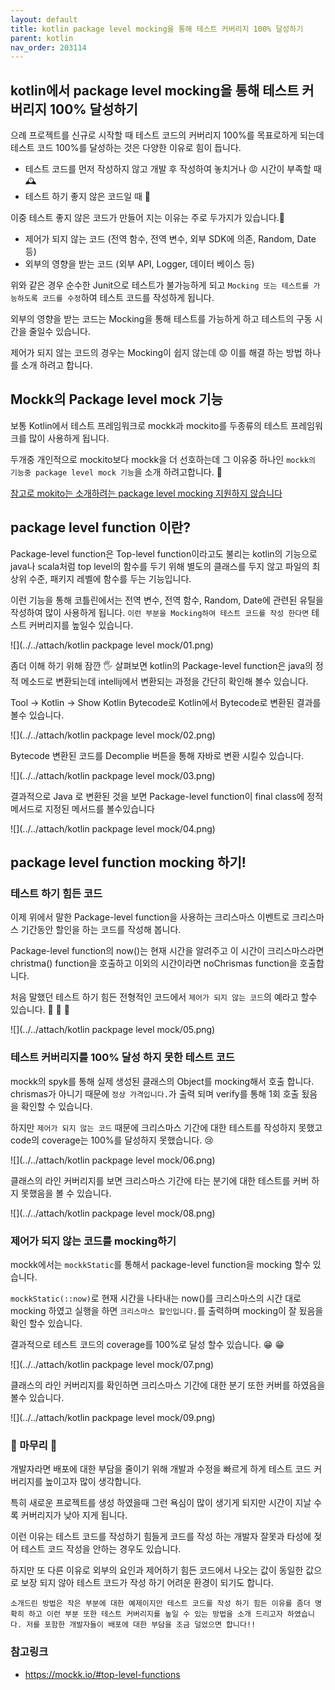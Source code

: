 ```yaml
---
layout: default
title: kotlin package level mocking을 통해 테스트 커버리지 100% 달성하기 
parent: kotlin
nav_order: 203114
---
```


## kotlin에서 package level mocking을 통해 테스트 커버리지 100% 달성하기
으례 프로젝트를 신규로 시작할 때 테스트 코드의 커버리지 100%를 목표로하게 되는데 테스트 코드 100%를 달성하는 것은 다양한 이유로 힘이 듭니다.
* 테스트 코드를 먼저 작성하지 않고 개발 후 작성하여 놓치거나 😡 시간이 부족할 때 🕰️
* 테스트 하기 좋지 않은 코드일 때 🤪

이중 테스트 좋지 않은 코드가 만들어 지는 이유는 주로 두가지가 있습니다.🧐
* 제어가 되지 않는 코드 (전역 함수, 전역 변수, 외부 SDK에 의존, Random, Date 등)
* 외부의 영향을 받는 코드 (외부 API, Logger, 데이터 베이스 등)

위와 같은 경우 순수한 Junit으로 테스트가 불가능하게 되고 `Mocking 또는 테스트를 가능하도록 코드를 수정`하여 테스트 코드를 작성하게 됩니다. 

외부의 영향을 받는 코드는 Mocking을 통해 테스트를 가능하게 하고 테스트의 구동 시간을 줄일수 있습니다.

제어가 되지 않는 코드의 경우는 Mocking이 쉽지 않는데 😟 이를 해결 하는 방법 하나를 소개 하려고 합니다.

## Mockk의 Package level mock 기능
보통 Kotlin에서 테스트 프레임워크로 mockk과 mockito를 두종류의 테스트 프레임워크를 많이 사용하게 됩니다.

두개중 개인적으로 mockito보다 mockk을 더 선호하는데 그 이유중 하나인 `mockk의 기능중 package level mock 기능`을 소개 하려고합니다. 🤩

[참고로 mokito는 소개하려는 package level mocking 지원하지 않습니다](https://github.com/mockito/mockito/issues/1468)

## package level function 이란?
Package-level function은 Top-level function이라고도 불리는 kotlin의 기능으로 java나 scala처럼 top level의 함수를 두기 위해 별도의 클래스를 두지 않고 파일의 최상위 수준, 패키지 레벨에 함수를 두는 기능입니다.

이런 기능을 통해 코틀린에서는 전역 변수, 전역 함수, Random, Date에 관련된 유틸을 작성하여 많이 사용하게 됩니다. 
`이런 부분을 Mocking하여 테스트 코드를 작성 한다면` 테스트 커버리지를 높일수 있습니다.

![](../../attach/kotlin packpage level mock/01.png)

좀더 이해 하기 위해 잠깐 🖐️ 살펴보면 kotlin의 Package-level function은 java의 정적 메소드로 변환되는데 intellij에서 변환되는 과정을 간단히 확인해 볼수 있습니다.

Tool -> Kotlin -> Show Kotlin Bytecode로 Kotlin에서 Bytecode로 변환된 결과를 볼수 있습니다.  

![](../../attach/kotlin packpage level mock/02.png)

Bytecode 변환된 코드를 Decomplie 버튼을 통해 자바로 변환 시킬수 있습니다.

![](../../attach/kotlin packpage level mock/03.png)

결과적으로 Java 로 변환된 것을 보면 Package-level function이 final class에 정적 메서드로 지정된 메서드를 볼수있습니다

![](../../attach/kotlin packpage level mock/04.png)

## package level function mocking 하기!

### 테스트 하기 힘든 코드
이제 위에서 말한 Package-level function을 사용하는 크리스마스 이벤트로 크리스마스 기간동안 할인을 하는 코드를 작성해 봅니다. 

Package-level function의 now()는 현재 시간을 알려주고 이 시간이 크리스마스라면 christma() function을 호출하고 이외의 시간이라면 noChrismas function을 호출합니다.

처음 말했던 테스트 하기 힘든 전형적인 코드에서 `제어가 되지 않는 코드`의 예라고 할수 있습니다. 🤮 🤮 🤮

![](../../attach/kotlin packpage level mock/05.png)


### 테스트 커버리지를 100% 달성 하지 못한 테스트 코드
mockk의 spyk를 통해 실제 생성된 클래스의 Object를 mocking해서 호출 합니다. 
chrismas가 아니기 때문에 `정상 가격입니다.`가 출력 되며 verify를 통해 1회 호출 됬음을 확인할 수 있습니다.

하지만 `제어가 되지 않는 코드` 때문에 크리스마스 기간에 대한 테스트를 작성하지 못했고 code의 coverage는 100%를 달성하지 못했습니다. 😢 

![](../../attach/kotlin packpage level mock/06.png)

클래스의 라인 커버리지를 보면 크리스마스 기간에 타는 분기에 대한 테스트를 커버 하지 못했음을 볼 수 있습니다.

![](../../attach/kotlin packpage level mock/08.png)


### 제어가 되지 않는 코드를 mocking하기 
mockk에서는 `mockkStatic`를 통해서 package-level function을 mocking 할수 있습니다.

`mockkStatic(::now)`로 현재 시간을 나타내는 now()를 크리스마스의 시간 대로 mocking 하였고
실행을 하면 `크리스마스 할인입니다.`를 출력하며 mocking이 잘 됬음을 확인 할수 있습니다. 

결과적으로 테스트 코드의 coverage를 100%로 달성 할수 있습니다. 😁 😁

![](../../attach/kotlin packpage level mock/07.png)

클래스의 라인 커버리지를 확인하면 크리스마스 기간에 대한 분기 또한 커버를 하였음을 볼수 있습니다.

![](../../attach/kotlin packpage level mock/09.png)

### 👊 마무리 👊
개발자라면 배포에 대한 부담을 줄이기 위해 개발과 수정을 빠르게 하게 테스트 코드 커버리지를 높이고자 많이 생각합니다.

특히 새로운 프로젝트를 생성 하였을때 그런 욕심이 많이 생기게 되지만 시간이 지날 수록 커버리지가 낮아 지게 됩니다.

이런 이유는 테스트 코드를 작성하기 힘들게 코드를 작성 하는 개발자 잘못과 타성에 젖어 테스트 코드 작성을 안하는 경우도 있습니다.

하지만 또 다른 이유로 외부의 요인과 제어하기 힘든 코드에서 나오는 값이 동일한 값으로 보장 되지 않아 테스트 코드가 작성 하기 어려운 환경이 되기도 합니다.

`소개드린 방법은 작은 부분에 대한 예제이지만 테스트 코드를 작성 하기 힘든 이유를 좀더 명확히 하고 이런 부분 또한 테스트 커버리지를 높일 수 있는 방법을 소개 드리고자 하였습니다. 저를 포함한 개발자들이 배포에 대한 부담을 조금 덜었으면 합니다!!`

### 참고링크
* <https://mockk.io/#top-level-functions>
